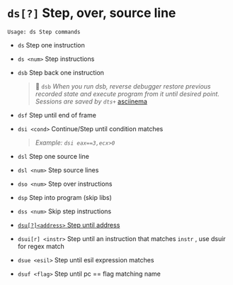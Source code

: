 <!-- TITLE: ds -->

#  `ds[?]` Step, over, source line


```text
Usage: ds Step commands
```


- `ds` Step one instruction <p hidden>ds</p>
- `ds <num>` Step <num> instructions
- `dsb` Step back one instruction
  > 🚀 `dsb` _When you run dsb, reverse debugger restore previous recorded state and execute program from it until desired point. Sessions are saved by `dts+`_ [asciinema](https://asciinema.org/a/uP1rrlpJu7xzq5pxLpYpZ7qVn)
- `dsf` Step until end of frame
- `dsi <cond>` Continue/Step until condition matches
  > _Example: `dsi eax==3,ecx>0`_
- `dsl` Step one source line
- `dsl <num>` Step <num> source lines
- `dso <num>` Step over <num> instructions
- `dsp` Step into program (skip libs)
- `dss <num>` Skip <num> step instructions

- [ `dsu[?]<address>` Step until address](/options/d/ds/dsu)

- `dsui[r] <instr>` Step until an instruction that matches `instr` , use dsuir for regex match
- `dsue <esil>` Step until esil expression matches
- `dsuf <flag>` Step until pc == flag matching name

<p hidden>ds dsb dsf dsi dsl dso dsp dss dsu dsui dsue dsuf</p>